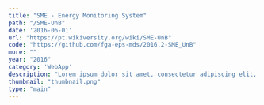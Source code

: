```yaml
---
title: "SME - Energy Monitoring System"
path: "/SME-UnB"
date: '2016-06-01'
url: "https://pt.wikiversity.org/wiki/SME-UnB"
code: "https://github.com/fga-eps-mds/2016.2-SME_UnB"
more: ""
year: "2016"
category: 'WebApp'
description: "Lorem ipsum dolor sit amet, consectetur adipiscing elit, sed do eiusmod tempor incididunt ut labore et dolore magna aliqua. Ut enim ad minim veniam, quis nostrud exercitation ullamco laboris nisi ut aliquip ex ea commodo consequat. Duis aute irure dolor in reprehenderit in voluptate velit esse cillum dolore eu fugiat nulla pariatur. Excepteur sint occaecat cupidatat non proident, sunt in culpa qui officia deserunt mollit anim id est laborum."
thumbnail: "thumbnail.png"
type: "main"
---
```

